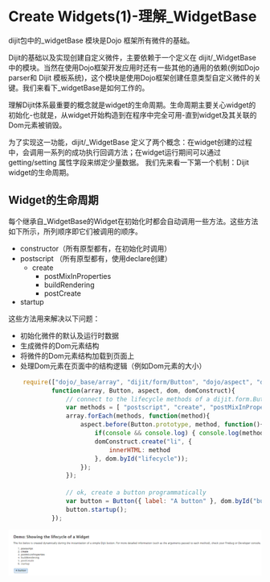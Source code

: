 # Create Widgets(1)-理解_WidgetBase

dijit包中的_widgetBase 模块是Dojo 框架所有微件的基础。

Dijit的基础以及实现创建自定义微件，主要依赖于一个定义在 dijit/_WidgetBase中的模块。当然在使用Dojo框架开发应用时还有一些其他的通用的依赖(例如Dojo parser和 Dijit 模板系统)，这个模块是使用Dojo框架创建任意类型自定义微件的关键。我们来看下_widgetBase是如何工作的。

理解Dijit体系最重要的概念就是widget的生命周期。生命周期主要关心widget的初始化-也就是，从widget开始构造到在程序中完全可用-直到widget及其关联的Dom元素被销毁。

为了实现这一功能，dijit/_WidgetBase 定义了两个概念：在widget创建的过程中，会调用一系列的成功执行回调方法；在widget运行期间可以通过getting/setting 属性字段来绑定少量数据。 我们先来看一下第一个机制：Dijit widget的生命周期。

## Widget的生命周期

每个继承自_WidgetBase的Widget在初始化时都会自动调用一些方法。这些方法如下所示，所列顺序即它们被调用的顺序。
* constructor（所有原型都有，在初始化时调用）
* postscript （所有原型都有，使用declare创建）
  * create
    * postMixInProperties
    * buildRendering
    * postCreate
* startup

这些方法用来解决以下问题：

* 初始化微件的默认及运行时数据
* 生成微件的Dom元素结构
* 将微件的Dom元素结构加载到页面上
* 处理Dom元素在页面中的结构逻辑（例如Dom元素的大小）

```javascript
	require(["dojo/_base/array", "dijit/form/Button", "dojo/aspect", "dojo/dom", "dojo/dom-construct", "dojo/domReady!"],
			function(array, Button, aspect, dom, domConstruct){
				// connect to the lifecycle methods of a dijit.form.Button
				var methods = [ "postscript", "create", "postMixInProperties", "buildRendering", "postCreate", "startup" ];
				array.forEach(methods, function(method){
					aspect.before(Button.prototype, method, function(){
						if(console && console.log) { console.log(method, arguments); }
						domConstruct.create("li", {
							innerHTML: method
						}, dom.byId("lifecycle"));
					});
				});

				// ok, create a button programmatically
				var button = Button({ label: "A button" }, dom.byId("buttonContainer"));
				button.startup();
			});
```
![](https://github.com/DIST-XDATA/Library/blob/master/Others/img/_wdigetBase1.png)
